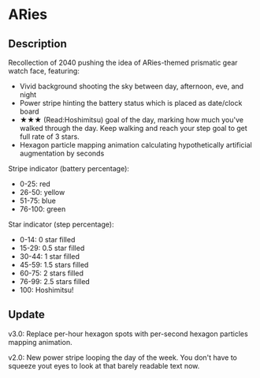 ﻿# ARies

## Description

Recollection of 2040 pushing the idea of ARies-themed prismatic gear watch face, featuring:
- Vivid background shooting the sky between day, afternoon, eve, and night
- Power stripe hinting the battery status which is placed as date/clock board
- ★★★ (Read:Hoshimitsu) goal of the day, marking how much you've walked through the day. Keep walking and reach your step goal to get full rate of 3 stars.
- Hexagon particle mapping animation calculating hypothetically artificial augmentation by seconds

Stripe indicator (battery percentage):
- 0-25: red
- 26-50: yellow
- 51-75: blue
- 76-100: green

Star indicator (step percentage):
- 0-14: 0 star filled
- 15-29: 0.5 star filled
- 30-44: 1 star filled
- 45-59: 1.5 stars filled
- 60-75: 2 stars filled
- 76-99: 2.5 stars filled
- 100: Hoshimitsu!

## Update

v3.0: Replace per-hour hexagon spots with per-second hexagon particles mapping animation.

v2.0: New power stripe looping the day of the week. You don't have to squeeze yout eyes to look at that barely readable text now.